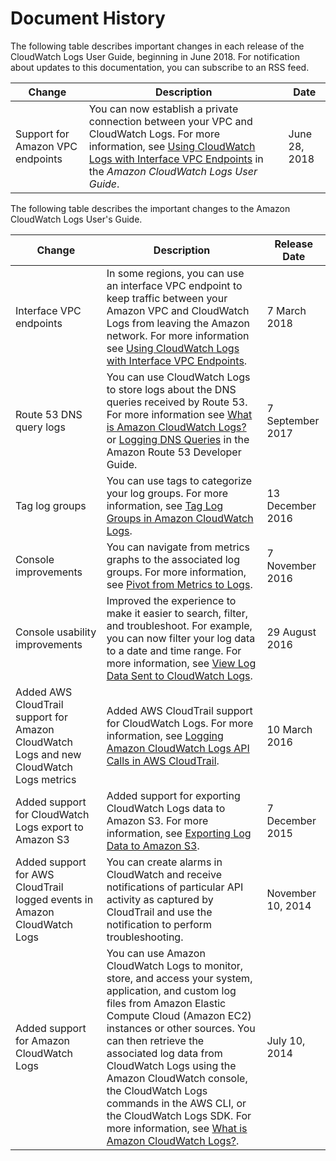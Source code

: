 # Document History<a name="DocumentHistory_cwl"></a>

The following table describes important changes in each release of the CloudWatch Logs User Guide, beginning in June 2018\. For notification about updates to this documentation, you can subscribe to an RSS feed\. 

| Change | Description | Date | 
| --- |--- |--- |
| Support for Amazon VPC endpoints | You can now establish a private connection between your VPC and CloudWatch Logs\. For more information, see [Using CloudWatch Logs with Interface VPC Endpoints](http://docs.aws.amazon.com/AmazonCloudWatch/latest/logs/cloudwatch-logs-and-interface-VPC.html) in the *Amazon CloudWatch Logs User Guide*\. | June 28, 2018 | 

The following table describes the important changes to the Amazon CloudWatch Logs User's Guide\.


| Change | Description | Release Date | 
| --- | --- | --- | 
|  Interface VPC endpoints  |  In some regions, you can use an interface VPC endpoint to keep traffic between your Amazon VPC and CloudWatch Logs from leaving the Amazon network\. For more information see [Using CloudWatch Logs with Interface VPC Endpoints](cloudwatch-logs-and-interface-VPC.md)\.  | 7 March 2018 | 
|  Route 53 DNS query logs  |  You can use CloudWatch Logs to store logs about the DNS queries received by Route 53\. For more information see [What is Amazon CloudWatch Logs?](WhatIsCloudWatchLogs.md) or [Logging DNS Queries](http://docs.aws.amazon.com/Route53/latest/DeveloperGuide/query-logs.html) in the Amazon Route 53 Developer Guide\.  | 7 September 2017 | 
|  Tag log groups  |  You can use tags to categorize your log groups\. For more information, see [Tag Log Groups in Amazon CloudWatch Logs](Working-with-log-groups-and-streams.md#log-group-tagging)\.  | 13 December 2016 | 
|  Console improvements  |  You can navigate from metrics graphs to the associated log groups\. For more information, see [Pivot from Metrics to Logs](SearchDataFilterPattern.md#pivot-metrics-logs)\.  | 7 November 2016 | 
|  Console usability improvements  |  Improved the experience to make it easier to search, filter, and troubleshoot\. For example, you can now filter your log data to a date and time range\. For more information, see [View Log Data Sent to CloudWatch Logs](Working-with-log-groups-and-streams.md#ViewingLogData)\.  | 29 August 2016 | 
|  Added AWS CloudTrail support for Amazon CloudWatch Logs and new CloudWatch Logs metrics  |  Added AWS CloudTrail support for CloudWatch Logs\. For more information, see [Logging Amazon CloudWatch Logs API Calls in AWS CloudTrail](logging_cw_api_calls_cwl.md)\.  | 10 March 2016 | 
|  Added support for CloudWatch Logs export to Amazon S3  |  Added support for exporting CloudWatch Logs data to Amazon S3\. For more information, see [Exporting Log Data to Amazon S3](S3Export.md)\.  | 7 December 2015 | 
|  Added support for AWS CloudTrail logged events in Amazon CloudWatch Logs  |  You can create alarms in CloudWatch and receive notifications of particular API activity as captured by CloudTrail and use the notification to perform troubleshooting\.    | November 10, 2014 | 
|  Added support for Amazon CloudWatch Logs   |  You can use Amazon CloudWatch Logs to monitor, store, and access your system, application, and custom log files from Amazon Elastic Compute Cloud \(Amazon EC2\) instances or other sources\. You can then retrieve the associated log data from CloudWatch Logs using the Amazon CloudWatch console, the CloudWatch Logs commands in the AWS CLI, or the CloudWatch Logs SDK\. For more information, see [What is Amazon CloudWatch Logs?](WhatIsCloudWatchLogs.md)\.   | July 10, 2014 | 
